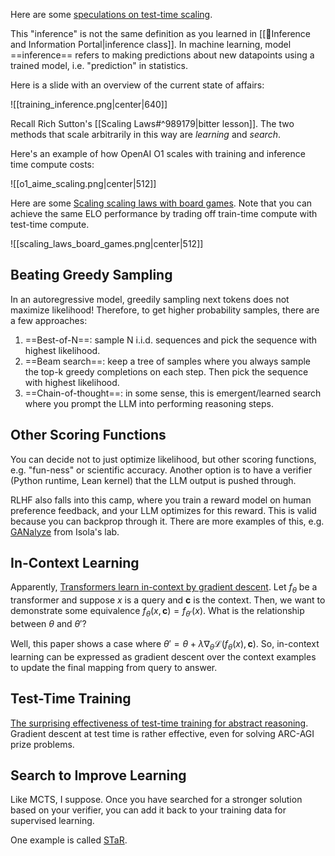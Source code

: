 Here are some [speculations on test-time scaling](https://github.com/srush/awesome-o1).

This "inference" is not the same definition as you learned in [[🤔Inference and Information Portal|inference class]]. In machine learning, model ==inference== refers to making predictions about new datapoints using a trained model, i.e. "prediction" in statistics.

Here is a slide with an overview of the current state of affairs:

![[training_inference.png|center|640]]

Recall Rich Sutton's [[Scaling Laws#^989179|bitter lesson]]. The two methods that scale arbitrarily in this way are *learning* and *search*. 

Here's an example of how OpenAI O1 scales with training and inference time compute costs:

![[o1_aime_scaling.png|center|512]]

Here are some [Scaling scaling laws with board games](https://arxiv.org/abs/2104.03113). Note that you can achieve the same ELO performance by trading off train-time compute with test-time compute.

![[scaling_laws_board_games.png|center|512]]

## Beating Greedy Sampling

In an autoregressive model, greedily sampling next tokens does not maximize likelihood! Therefore, to get higher probability samples, there are a few approaches:

1. ==Best-of-N==: sample N i.i.d. sequences and pick the sequence with highest likelihood.
2. ==Beam search==: keep a tree of samples where you always sample the top-k greedy completions on each step. Then pick the sequence with highest likelihood.
3. ==Chain-of-thought==: in some sense, this is emergent/learned search where you prompt the LLM into performing reasoning steps.

## Other Scoring Functions

You can decide not to just optimize likelihood, but other scoring functions, e.g. "fun-ness" or scientific accuracy. Another option is to have a verifier (Python runtime, Lean kernel) that the LLM output is pushed through.

RLHF also falls into this camp, where you train a reward model on human preference feedback, and your LLM optimizes for this reward. This is valid because you can backprop through it. There are more examples of this, e.g. [GANalyze](http://ganalyze.csail.mit.edu/) from Isola's lab.

## In-Context Learning

Apparently, [Transformers learn in-context by gradient descent](https://arxiv.org/abs/2212.07677). Let $f_{\theta}$ be a transformer and suppose $x$ is a query and $\mathbf{c}$ is the context. Then, we want to demonstrate some equivalence $f_{\theta}(x,\mathbf{c})=f_{\theta'}(x)$. What is the relationship between $\theta$ and $\theta'$?

Well, this paper shows a case where $\theta'=\theta+\lambda \nabla_{\theta}\mathcal{L}(f_{\theta}(x),\mathbf{c})$. So, in-context learning can be expressed as gradient descent over the context examples to update the final mapping from query to answer.

## Test-Time Training

[The surprising effectiveness of test-time training for abstract reasoning](https://arxiv.org/abs/2411.07279). Gradient descent at test time is rather effective, even for solving ARC-AGI prize problems.

## Search to Improve Learning

Like MCTS, I suppose. Once you have searched for a stronger solution based on your verifier, you can add it back to your training data for supervised learning.

One example is called [STaR](https://arxiv.org/abs/2203.14465). 